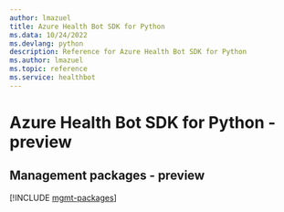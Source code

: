 ```yaml
---
author: lmazuel
title: Azure Health Bot SDK for Python
ms.data: 10/24/2022
ms.devlang: python
description: Reference for Azure Health Bot SDK for Python
ms.author: lmazuel
ms.topic: reference
ms.service: healthbot
---
```

# Azure Health Bot SDK for Python - preview

## Management packages - preview
[!INCLUDE [mgmt-packages](health-bot-mgmt-index.md)]